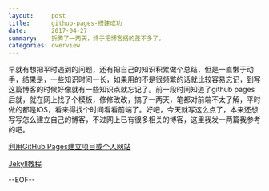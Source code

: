 ```yaml
---
layout:     post
title:      github-pages-搭建成功
date:       2017-04-27 
summary:    折腾了一两天，终于把博客搭的差不多了。
categories: overview
---
```


早就有想把平时遇到的问题，还有把自己的知识积累做个总结，但是一直懒于动手，结果是，一些知识时间一长，如果用的不是很频繁的话就比较容易忘记，到写这篇博客的时候好像就有一些知识点就忘记了。前一段时间知道了github pages后就，就在网上找了个模板，修修改改，搞了一两天，笔都对前端不太了解，平时做的都是iOS，看来得找个时间看看前端了。好吧，今天就写这么点了，本来还想写写怎么建立自己的博客，不过网上已有很多相关的博客，这里我发一两篇我参考的吧。

[利用GitHub Pages建立项目或个人网站](https://github.com/uolcano/blog/issues/11)

[Jekyll教程](http://www.zhanxin.info/jekyll/2013-08-07-jekyll-doc-installation.html)

--EOF--